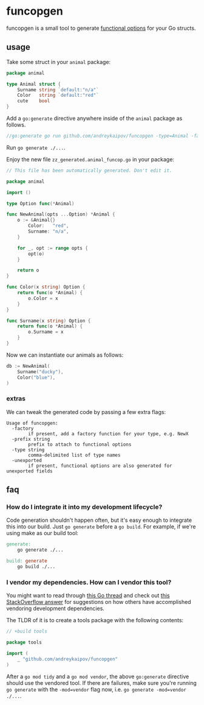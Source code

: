 # funcopgen

funcopgen is a small tool to generate [functional
options](https://github.com/tmrts/go-patterns/blob/master/idiom/functional-options.md)
for your Go structs.

## usage

Take some struct in your `animal` package:

```go
package animal

type Animal struct {
	Surname string `default:"n/a"`
	Color   string `default:"red"`
	cute    bool
}
```

Add a `go:generate` directive anywhere inside of the `animal` package as
follows.

```go
//go:generate go run github.com/andreykaipov/funcopgen -type=Animal -factory
```

Run `go generate ./...`.

Enjoy the new file `zz_generated.animal_funcop.go` in your package:

```go
// This file has been automatically generated. Don't edit it.

package animal

import ()

type Option func(*Animal)

func NewAnimal(opts ...Option) *Animal {
	o := &Animal{}
		Color:   "red",
		Surname: "n/a",
	}

	for _, opt := range opts {
		opt(o)
	}

	return o
}

func Color(x string) Option {
	return func(o *Animal) {
		o.Color = x
	}
}

func Surname(x string) Option {
	return func(o *Animal) {
		o.Surname = x
	}
}
```

Now we can instantiate our animals as follows:

```go
db := NewAnimal(
	Surname("ducky"),
	Color("blue"),
)
```

### extras

We can tweak the generated code by passing a few extra flags:

```console
Usage of funcopgen:
  -factory
        if present, add a factory function for your type, e.g. NewX
  -prefix string
        prefix to attach to functional options
  -type string
        comma-delimited list of type names
  -unexported
        if present, functional options are also generated for unexported fields
```

## faq

### How do I integrate it into my development lifecycle?

Code generation shouldn't happen often, but it's easy enough to integrate this
into our build. Just `go generate` before a `go build`. For example, if we're
using make as our build tool:

```Makefile
generate:
    go generate ./...

build: generate
    go build ./...
```

### I vendor my dependencies. How can I vendor this tool?

You might want to read through [this Go
thread](https://github.com/golang/go/issues/25922) and check out [this
StackOverflow
answer](https://stackoverflow.com/questions/52428230/how-do-go-modules-work-with-installable-commands/54028731#54028731)
for suggestions on how others have accomplished vendoring development
dependencies.

The TLDR of it is to create a tools package with the following contents:

```go
// +build tools

package tools

import (
	_ "github.com/andreykaipov/funcopgen"
)
```

After a `go mod tidy` and a `go mod vendor`, the above `go:generate` directive
should use the vendored tool. If there are failures, make sure you're running
`go generate` with the `-mod=vendor` flag now, i.e. `go generate -mod=vendor
./...`.
